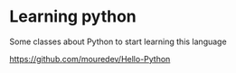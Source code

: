 # Learning python
Some classes about Python to start learning this language

https://github.com/mouredev/Hello-Python
